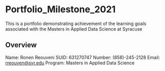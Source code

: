 # Portfolio_Milestone_2021
This is a portfolio demonstrating achievement of the learning goals associated with the Masters in Applied Data Science at Syracuse 

## Overview 

Name: Ronen Reouveni
SUID: 631270747
Number: (858)-245-2128
Email: rreouven@syr.edu 
Program: Masters in Applied Data Science









